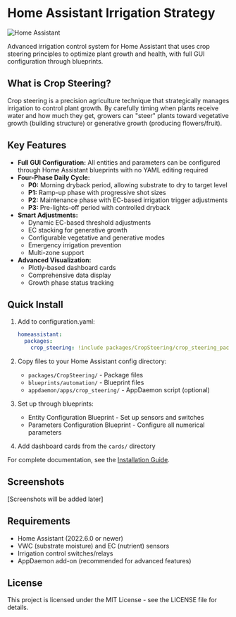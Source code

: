 # Home Assistant Irrigation Strategy

![Home Assistant](https://img.shields.io/badge/Home%20Assistant-2022.06.0+-41BDF5?logo=home-assistant&logoColor=white)

Advanced irrigation control system for Home Assistant that uses crop steering principles to optimize plant growth and health, with full GUI configuration through blueprints.

## What is Crop Steering?

Crop steering is a precision agriculture technique that strategically manages irrigation to control plant growth. By carefully timing when plants receive water and how much they get, growers can "steer" plants toward vegetative growth (building structure) or generative growth (producing flowers/fruit).

## Key Features

- **Full GUI Configuration:** All entities and parameters can be configured through Home Assistant blueprints with no YAML editing required
- **Four-Phase Daily Cycle:**
  - **P0:** Morning dryback period, allowing substrate to dry to target level
  - **P1:** Ramp-up phase with progressive shot sizes
  - **P2:** Maintenance phase with EC-based irrigation trigger adjustments
  - **P3:** Pre-lights-off period with controlled dryback
- **Smart Adjustments:**
  - Dynamic EC-based threshold adjustments
  - EC stacking for generative growth
  - Configurable vegetative and generative modes
  - Emergency irrigation prevention
  - Multi-zone support
- **Advanced Visualization:**
  - Plotly-based dashboard cards
  - Comprehensive data display
  - Growth phase status tracking

## Quick Install

1. Add to configuration.yaml:
   ```yaml
   homeassistant:
     packages: 
       crop_steering: !include packages/CropSteering/crop_steering_package.yaml
   ```

2. Copy files to your Home Assistant config directory:
   - `packages/CropSteering/` - Package files
   - `blueprints/automation/` - Blueprint files
   - `appdaemon/apps/crop_steering/` - AppDaemon script (optional)

3. Set up through blueprints:
   - Entity Configuration Blueprint - Set up sensors and switches
   - Parameters Configuration Blueprint - Configure all numerical parameters

4. Add dashboard cards from the `cards/` directory

For complete documentation, see the [Installation Guide](docs/installation_guide.md).

## Screenshots

[Screenshots will be added later]

## Requirements

- Home Assistant (2022.6.0 or newer)
- VWC (substrate moisture) and EC (nutrient) sensors
- Irrigation control switches/relays
- AppDaemon add-on (recommended for advanced features)

## License

This project is licensed under the MIT License - see the LICENSE file for details.
